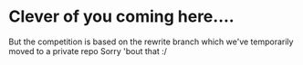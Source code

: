 # Clever of you coming here....
But the competition is based on the rewrite branch which we've temporarily moved to a private repo
Sorry 'bout that :/
